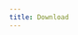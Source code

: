 ```yaml
---
title: Download
---
```


<script setup>
import Page from '../../en/about/contact.md'
</script>

<Page />
